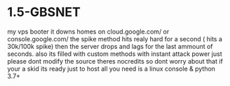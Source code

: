 # 1.5-GBSNET
my vps booter 
it downs homes on cloud.google.com/ or console.google.com/
the spike method hits realy hard for a second ( hits a 30k/100k spike) then the server drops and lags for the last ammount of seconds.
also its filled with custom methods
with instant attack power 
just please dont modify the source theres nocredits so dont worry about that if your a skid 
its ready just to host all you need is a linux console & python 3.7+
